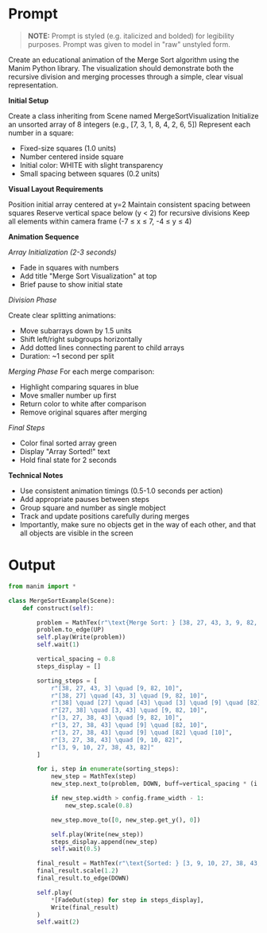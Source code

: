 # Prompt
> **NOTE:** Prompt is styled (e.g. italicized and bolded) for legibility purposes. Prompt was given to model in "raw" unstyled form.

Create an educational animation of the Merge Sort algorithm using the Manim Python library. The visualization should demonstrate both the recursive division and merging processes through a simple, clear visual representation.

**Initial Setup**

Create a class inheriting from Scene named MergeSortVisualization
Initialize an unsorted array of 8 integers (e.g., [7, 3, 1, 8, 4, 2, 6, 5])
Represent each number in a square:

* Fixed-size squares (1.0 units)
* Number centered inside square
* Initial color: WHITE with slight transparency
* Small spacing between squares (0.2 units)

**Visual Layout Requirements**

Position initial array centered at y=2
Maintain consistent spacing between squares
Reserve vertical space below (y < 2) for recursive divisions
Keep all elements within camera frame (-7 ≤ x ≤ 7, -4 ≤ y ≤ 4)

**Animation Sequence**

*Array Initialization (2-3 seconds)*

* Fade in squares with numbers
* Add title "Merge Sort Visualization" at top
* Brief pause to show initial state

*Division Phase*

Create clear splitting animations:

* Move subarrays down by 1.5 units
* Shift left/right subgroups horizontally
* Add dotted lines connecting parent to child arrays
* Duration: ~1 second per split

*Merging Phase*
For each merge comparison:

* Highlight comparing squares in blue
* Move smaller number up first
* Return color to white after comparison
* Remove original squares after merging

*Final Steps*

* Color final sorted array green
* Display "Array Sorted!" text
* Hold final state for 2 seconds

**Technical Notes**

* Use consistent animation timings (0.5-1.0 seconds per action)
* Add appropriate pauses between steps
* Group square and number as single mobject
* Track and update positions carefully during merges
* Importantly, make sure no objects get in the way of each other, and that all objects are visible in the screen

# Output
```python
from manim import *

class MergeSortExample(Scene):
    def construct(self):

        problem = MathTex(r"\text{Merge Sort: } [38, 27, 43, 3, 9, 82, 10]")
        problem.to_edge(UP)
        self.play(Write(problem))
        self.wait(1)

        vertical_spacing = 0.8
        steps_display = []

        sorting_steps = [
            r"[38, 27, 43, 3] \quad [9, 82, 10]",
            r"[38, 27] \quad [43, 3] \quad [9, 82, 10]",
            r"[38] \quad [27] \quad [43] \quad [3] \quad [9] \quad [82] \quad [10]",
            r"[27, 38] \quad [3, 43] \quad [9, 82, 10]",
            r"[3, 27, 38, 43] \quad [9, 82, 10]",
            r"[3, 27, 38, 43] \quad [9] \quad [82, 10]",
            r"[3, 27, 38, 43] \quad [9] \quad [82] \quad [10]",
            r"[3, 27, 38, 43] \quad [9, 10, 82]",
            r"[3, 9, 10, 27, 38, 43, 82]"
        ]

        for i, step in enumerate(sorting_steps):
            new_step = MathTex(step)
            new_step.next_to(problem, DOWN, buff=vertical_spacing * (i + 1))

            if new_step.width > config.frame_width - 1:
                new_step.scale(0.8)

            new_step.move_to([0, new_step.get_y(), 0])

            self.play(Write(new_step))
            steps_display.append(new_step)
            self.wait(0.5)

        final_result = MathTex(r"\text{Sorted: } [3, 9, 10, 27, 38, 43, 82]")
        final_result.scale(1.2)
        final_result.to_edge(DOWN)

        self.play(
            *[FadeOut(step) for step in steps_display],
            Write(final_result)
        )
        self.wait(2)
```